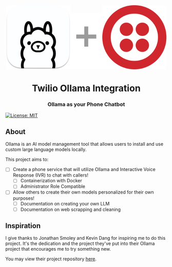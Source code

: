 <div align="center">
    <p><a href="#"><a href="https://ollama.ai/"><img alt="ollama" src="./img/ollama-icon.png" width="200px" /></a><img alt="+" src="./img/grey-plus.png" width="100px" /></a><a href="https://twilio.com/"><img alt="twilio" src="./img/twilio-icon.png" width="200px" /></a></p>
    <h1>Twilio Ollama Integration</h1>
    <h3><a href="#"></a>Ollama as your Phone Chatbot</h3>
</div>

[![License: MIT](https://img.shields.io/badge/License-MIT-yellow.svg)](https://opensource.org/licenses/MIT)

## About
Ollama is an AI model management tool that allows users to install and use custom large language models locally.

This project aims to:
* [ ] Create a phone service that will utilize Ollama and Interactive Voice Response (IVR) to chat with callers! 
  * [ ] Containerization with Docker
  * [ ] Administrator Role Compatible
* [ ] Allow others to create their own models personalized for their own purposes!
  * [ ] Documentation on creating your own LLM
  * [ ] Documentation on web scrapping and cleaning

## Inspiration
I give thanks to Jonathan Smoley and Kevin Dang for inspiring me to do this project.
It's the dedication and the project they've put into their Ollama project that encourages me to try something new.

You may view their project repository <a href="https://github.com/kevinthedang/discord-ollama/">here</a>.
